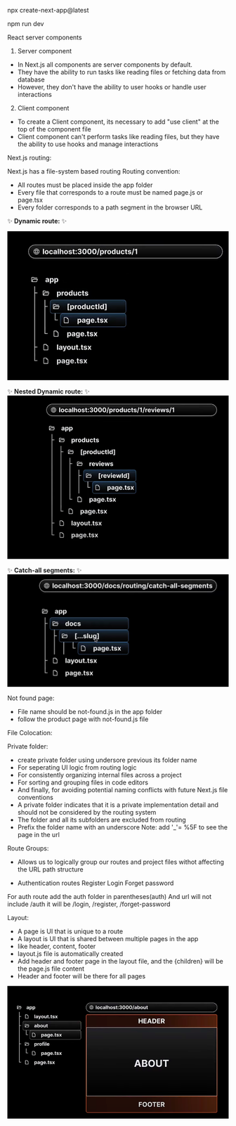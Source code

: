 npx create-next-app@latest

npm run dev

React server components

1. Server component

- In Next.js all components are server components by default.
- They have the ability to run tasks like reading files or fetching data from database
- However, they don't have the ability to user hooks or handle user interactions

2. Client component

- To create a Client component, its necessary to add "use client" at the top of the component file
- Client component can't perform tasks like reading files, but they have the ability to use hooks and manage interactions

Next.js routing:

Next.js has a file-system based routing
Routing convention:

- All routes must be placed inside the app folder
- Every file that corresponds to a route must be named page.js or page.tsx
- Every folder corresponds to a path segment in the browser URL

✨ **Dynamic route:** ✨

![Alt text](Readme-asset/dyna.png)

✨ **Nested Dynamic route:** ✨
![Alt text](Readme-asset/dynamic.png)

✨ **Catch-all segments:** ✨
![Alt text](Readme-asset/Catch-all.png)

Not found page:

- File name should be not-found.js in the app folder
- follow the product page with not-found.js file

File Colocation:

Private folder:

- create private folder using undersore previous its folder name
- For seperating UI logic from routing logic
- For consistently organizing internal files across a project
- For sorting and grouping files in code editors
- And finally, for avoiding potential naming conflicts with future Next.js file conventions
- A private folder indicates that it is a private implementation detail and should not be considered by the routing system
- The folder and all its subfolders are excluded from routing
- Prefix the folder name with an underscore
  Note: add '\_'= %5F to see the page in the url

Route Groups:

- Allows us to logically group our routes and project files withot affecting the URL path structure

- Authentication routes
  Register
  Login
  Forget password

For auth route add the auth folder in parentheses(auth)
And url will not include /auth it will be /login, /register, /forget-password

Layout:

- A page is UI that is unique to a route
- A layout is UI that is shared between multiple pages in the app
- like header, content, footer
- layout.js file is automatically created
- Add header and footer page in the layout file, and the {children} will be the page.js file content
- Header and footer will be there for all pages

![Alt text](Readme-asset/layout.png)